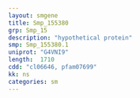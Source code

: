 ```yaml
---
layout: smgene
title: Smp_155380
grp: Smp_15
description: "hypothetical protein"
smp: Smp_155380.1
uniprot: "G4VNI9"
length:  1710
cdd: "cl06646, pfam07699"
kk: ns
categories: sm
---
```

